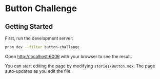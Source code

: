 # Button Challenge

## Getting Started

First, run the development server:

```bash
pnpm dev --filter button-challenge
```

Open [http://localhost:6006](http://localhost:6006) with your browser to see the result.

You can start editing the page by modifying `stories/Button.mdx`. The page auto-updates as you edit the file.
